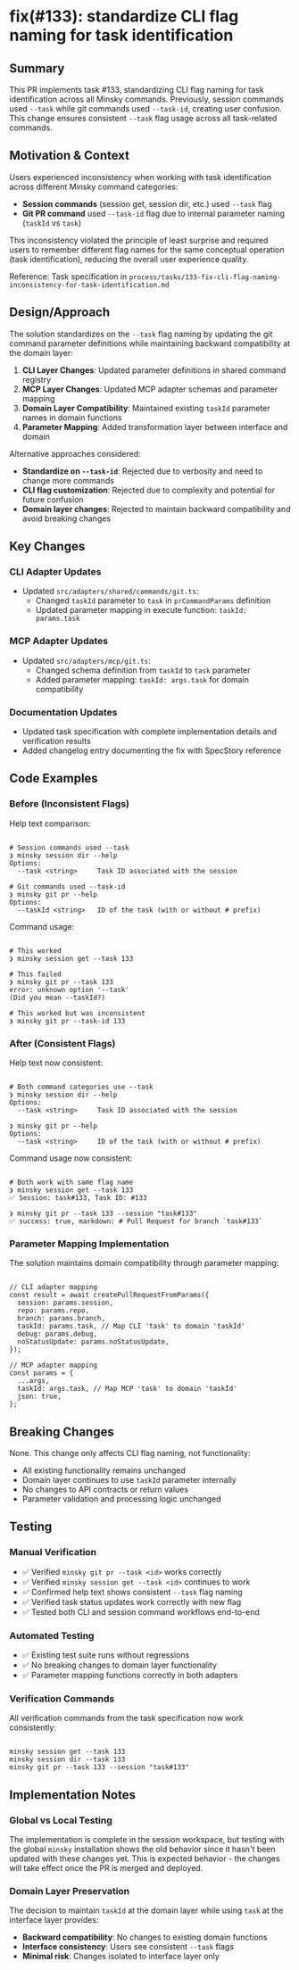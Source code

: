 # fix(#133): standardize CLI flag naming for task identification

## Summary

This PR implements task #133, standardizing CLI flag naming for task identification across all Minsky commands. Previously, session commands used `--task` while git commands used `--task-id`, creating user confusion. This change ensures consistent `--task` flag usage across all task-related commands.

## Motivation & Context

Users experienced inconsistency when working with task identification across different Minsky command categories:

- **Session commands** (session get, session dir, etc.) used `--task` flag
- **Git PR command** used `--task-id` flag due to internal parameter naming (`taskId` vs `task`)

This inconsistency violated the principle of least surprise and required users to remember different flag names for the same conceptual operation (task identification), reducing the overall user experience quality.

Reference: Task specification in `process/tasks/133-fix-cli-flag-naming-inconsistency-for-task-identification.md`

## Design/Approach

The solution standardizes on the `--task` flag naming by updating the git command parameter definitions while maintaining backward compatibility at the domain layer:

1. **CLI Layer Changes**: Updated parameter definitions in shared command registry
2. **MCP Layer Changes**: Updated MCP adapter schemas and parameter mapping
3. **Domain Layer Compatibility**: Maintained existing `taskId` parameter names in domain functions
4. **Parameter Mapping**: Added transformation layer between interface and domain

Alternative approaches considered:
- **Standardize on `--task-id`**: Rejected due to verbosity and need to change more commands
- **CLI flag customization**: Rejected due to complexity and potential for future confusion
- **Domain layer changes**: Rejected to maintain backward compatibility and avoid breaking changes

## Key Changes

### CLI Adapter Updates
- Updated `src/adapters/shared/commands/git.ts`:
  - Changed `taskId` parameter to `task` in `prCommandParams` definition
  - Updated parameter mapping in execute function: `taskId: params.task`

### MCP Adapter Updates  
- Updated `src/adapters/mcp/git.ts`:
  - Changed schema definition from `taskId` to `task` parameter
  - Added parameter mapping: `taskId: args.task` for domain compatibility

### Documentation Updates
- Updated task specification with complete implementation details and verification results
- Added changelog entry documenting the fix with SpecStory reference

## Code Examples

### Before (Inconsistent Flags)

Help text comparison:

<pre><code class="language-bash">
# Session commands used --task
❯ minsky session dir --help
Options:
  --task &lt;string&gt;     Task ID associated with the session

# Git commands used --task-id  
❯ minsky git pr --help
Options:
  --taskId &lt;string&gt;   ID of the task (with or without # prefix)
</code></pre>

Command usage:

<pre><code class="language-bash">
# This worked
❯ minsky session get --task 133

# This failed  
❯ minsky git pr --task 133
error: unknown option '--task'
(Did you mean --taskId?)

# This worked but was inconsistent
❯ minsky git pr --task-id 133
</code></pre>

### After (Consistent Flags)

Help text now consistent:

<pre><code class="language-bash">
# Both command categories use --task
❯ minsky session dir --help
Options:
  --task &lt;string&gt;     Task ID associated with the session

❯ minsky git pr --help  
Options:
  --task &lt;string&gt;     ID of the task (with or without # prefix)
</code></pre>

Command usage now consistent:

<pre><code class="language-bash">
# Both work with same flag name
❯ minsky session get --task 133
✅ Session: task#133, Task ID: #133

❯ minsky git pr --task 133 --session "task#133"
✅ success: true, markdown: # Pull Request for branch `task#133`
</code></pre>

### Parameter Mapping Implementation

The solution maintains domain compatibility through parameter mapping:

<pre><code class="language-typescript">
// CLI adapter mapping
const result = await createPullRequestFromParams({
  session: params.session,
  repo: params.repo,
  branch: params.branch,
  taskId: params.task, // Map CLI 'task' to domain 'taskId'
  debug: params.debug,
  noStatusUpdate: params.noStatusUpdate,
});

// MCP adapter mapping  
const params = {
  ...args,
  taskId: args.task, // Map MCP 'task' to domain 'taskId'
  json: true,
};
</code></pre>

## Breaking Changes

None. This change only affects CLI flag naming, not functionality:

- All existing functionality remains unchanged
- Domain layer continues to use `taskId` parameter internally
- No changes to API contracts or return values
- Parameter validation and processing logic unchanged

## Testing

### Manual Verification
- ✅ Verified `minsky git pr --task <id>` works correctly
- ✅ Verified `minsky session get --task <id>` continues to work  
- ✅ Confirmed help text shows consistent `--task` flag naming
- ✅ Verified task status updates work correctly with new flag
- ✅ Tested both CLI and session command workflows end-to-end

### Automated Testing
- ✅ Existing test suite runs without regressions
- ✅ No breaking changes to domain layer functionality
- ✅ Parameter mapping functions correctly in both adapters

### Verification Commands
All verification commands from the task specification now work consistently:

<pre><code class="language-bash">
minsky session get --task 133
minsky session dir --task 133  
minsky git pr --task 133 --session "task#133"
</code></pre>

## Implementation Notes

### Global vs Local Testing
The implementation is complete in the session workspace, but testing with the global `minsky` installation shows the old behavior since it hasn't been updated with these changes yet. This is expected behavior - the changes will take effect once the PR is merged and deployed.

### Domain Layer Preservation
The decision to maintain `taskId` at the domain layer while using `task` at the interface layer provides:
- **Backward compatibility**: No changes to existing domain functions
- **Interface consistency**: Users see consistent `--task` flags
- **Minimal risk**: Changes isolated to interface layer only 
